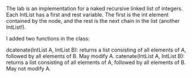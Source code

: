 The lab is an implementation for a naked recursive linked list of integers. Each IntList has a first and rest variable. The first is the int element contained by the node, and the rest is the next chain in the list (another IntList!).

I added two functions in the class:

dcatenate(IntList A, IntList B): returns a list consisting of all elements of A, followed by all elements of B. May modify A.
catenate(IntList A, IntList B): returns a list consisting of all elements of A, followed by all elements of B. May not modify A.
